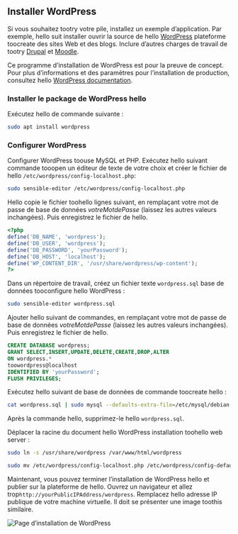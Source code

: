 ## <a name="install-wordpress"></a>Installer WordPress

Si vous souhaitez tootry votre pile, installez un exemple d’application. Par exemple, hello suit installer ouvrir la source de hello [WordPress](https://wordpress.org/) plateforme toocreate des sites Web et des blogs. Inclure d’autres charges de travail de tootry [Drupal](http://www.drupal.org) et [Moodle](https://moodle.org/). 

Ce programme d’installation de WordPress est pour la preuve de concept. Pour plus d’informations et des paramètres pour l’installation de production, consultez hello [WordPress documentation](https://codex.wordpress.org/Main_Page). 



### <a name="install-hello-wordpress-package"></a>Installer le package de WordPress hello

Exécutez hello de commande suivante :

```bash
sudo apt install wordpress
```

### <a name="configure-wordpress"></a>Configurer WordPress

Configurer WordPress toouse MySQL et PHP. Exécutez hello suivant commande tooopen un éditeur de texte de votre choix et créer le fichier de hello `/etc/wordpress/config-localhost.php`:

```bash
sudo sensible-editor /etc/wordpress/config-localhost.php
```
Hello copie le fichier toohello lignes suivant, en remplaçant votre mot de passe de base de données *votreMotdePasse* (laissez les autres valeurs inchangées). Puis enregistrez le fichier de hello.

```php
<?php
define('DB_NAME', 'wordpress');
define('DB_USER', 'wordpress');
define('DB_PASSWORD', 'yourPassword');
define('DB_HOST', 'localhost');
define('WP_CONTENT_DIR', '/usr/share/wordpress/wp-content');
?>
```

Dans un répertoire de travail, créez un fichier texte `wordpress.sql` base de données tooconfigure hello WordPress : 

```bash
sudo sensible-editor wordpress.sql
```

Ajouter hello suivant de commandes, en remplaçant votre mot de passe de base de données *votreMotdePasse* (laissez les autres valeurs inchangées). Puis enregistrez le fichier de hello.

```sql
CREATE DATABASE wordpress;
GRANT SELECT,INSERT,UPDATE,DELETE,CREATE,DROP,ALTER
ON wordpress.*
toowordpress@localhost
IDENTIFIED BY 'yourPassword';
FLUSH PRIVILEGES;
```


Exécutez hello suivant de base de données de commande toocreate hello :

```bash
cat wordpress.sql | sudo mysql --defaults-extra-file=/etc/mysql/debian.cnf
```

Après la commande hello, supprimez-le hello `wordpress.sql`.

Déplacer la racine du document hello WordPress installation toohello web server :

```bash
sudo ln -s /usr/share/wordpress /var/www/html/wordpress

sudo mv /etc/wordpress/config-localhost.php /etc/wordpress/config-default.php
```

Maintenant, vous pouvez terminer l’installation de WordPress hello et publier sur la plateforme de hello. Ouvrez un navigateur et allez trop`http://yourPublicIPAddress/wordpress`. Remplacez hello adresse IP publique de votre machine virtuelle. Il doit se présenter une image toothis similaire.

![Page d’installation de WordPress](./media/virtual-machines-linux-tutorial-wordpress/wordpressstartpage.png)
